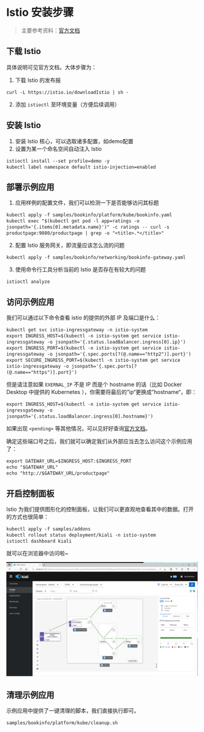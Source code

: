 # Istio 安装步骤

> 主要参考资料：[官方文档](https://istio.io/latest/docs/setup/getting-started/)

## 下载 Istio

具体说明可见官方文档，大体步骤为：

1. 下载 Istio 的发布报

```shell
curl -L https://istio.io/downloadIstio | sh -
```

2. 添加 `istioctl` 至环境变量（方便后续调用）

## 安装 Istio

1. 安装 Istio 核心，可以选取诸多配置，如demo配置
2. 设置为某一个命名空间自动注入 Istio

```shell
istioctl install --set profile=demo -y
kubectl label namespace default istio-injection=enabled
```

## 部署示例应用

1. 应用样例的配置文件，我们可以检测一下是否能够访问其标题

```shell
kubectl apply -f samples/bookinfo/platform/kube/bookinfo.yaml
kubectl exec "$(kubectl get pod -l app=ratings -o jsonpath='{.items[0].metadata.name}')" -c ratings -- curl -s productpage:9080/productpage | grep -o "<title>.*</title>"
```

2. 配置 Istio 服务网关，即流量应该怎么流的问题

```shell
kubectl apply -f samples/bookinfo/networking/bookinfo-gateway.yaml
```

3. 使用命令行工具分析当前的 Istio 是否存在有较大的问题

```shell
istioctl analyze
```

## 访问示例应用 

我们可以通过以下命令查看 istio 的提供的外部 IP 及端口是什么：

```shell
kubectl get svc istio-ingressgateway -n istio-system
export INGRESS_HOST=$(kubectl -n istio-system get service istio-ingressgateway -o jsonpath='{.status.loadBalancer.ingress[0].ip}')
export INGRESS_PORT=$(kubectl -n istio-system get service istio-ingressgateway -o jsonpath='{.spec.ports[?(@.name=="http2")].port}')
export SECURE_INGRESS_PORT=$(kubectl -n istio-system get service istio-ingressgateway -o jsonpath='{.spec.ports[?(@.name=="https")].port}')
```

但是请注意如果 `EXERNAL_IP` 不是 IP 而是个 hostname 的话（比如 Docker Desktop 中提供的 Kubernetes ），你需要将最后的”ip“更换成”hostname“，即：

```shell
export INGRESS_HOST=$(kubectl -n istio-system get service istio-ingressgateway -o jsonpath='{.status.loadBalancer.ingress[0].hostname}')
```

如果出现 `<pending>` 等其他情况，可以见好好查询[官方文档](https://istio.io/latest/docs/setup/getting-started/#determining-the-ingress-ip-and-ports)。

确定这些端口号之后，我们就可以确定我们从外部应当去怎么访问这个示例应用了：

```shell
export GATEWAY_URL=$INGRESS_HOST:$INGRESS_PORT
echo "$GATEWAY_URL"
echo "http://$GATEWAY_URL/productpage"
```

## 开启控制面板

Istio 为我们提供图形化的控制面板，让我们可以更直观地查看其中的数据。打开的方式也很简单：

```shell
kubectl apply -f samples/addons 
kubectl rollout status deployment/kiali -n istio-system
istioctl dashboard kiali
```

就可以在浏览器中访问啦~

![image-20220523210411963](images/image-20220523210411963.png)

## 清理示例应用

示例应用中提供了一键清理的脚本，我们直接执行即可。

```shell
samples/bookinfo/platform/kube/cleanup.sh
```
